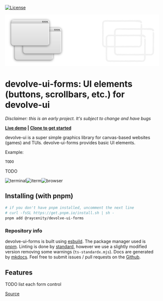 [![License](https://img.shields.io/badge/License-Apache_2.0-blue.svg)](https://opensource.org/licenses/Apache-2.0)

![logo](https://raw.githubusercontent.com/Jakobeha/devolve-ui/master/docs/assets/logo.svg)

# devolve-ui-forms: UI elements (buttons, scrollbars, etc.) for devolve-ui

*Disclaimer: this is an early project. It's subject to change and have bugs*

**[Live demo](https://jakobeha.github.io/devolve-ui-demos/forms.html) | [Clone to get started](https://github.com/Jakobeha/devolve-ui-demos)**

devolve-ui is a super simple graphics library for canvas-based websites (games) and TUIs. devolve-ui-forms provides basic UI elements.

Example:

```jsx
TODO
```

TODO

<div style="display:flex;overflow-x:scroll">
  <img src="docs/assets/screenshots/terminal.png" alt="terminal" />
  <img src="docs/assets/screenshots/iterm.png" alt="iterm" />
  <img src="docs/assets/screenshots/browser.png" alt="browser" />
</div>

## Installing (with pnpm)

```bash
# if you don't have pnpm installed, uncomment the next line
# curl -fsSL https://get.pnpm.io/install.sh | sh -
pnpm add @raycenity/devolve-ui-forms
```

### Repository info

devolve-ui-forms is built using [esbuild](https://esbuild.org/). The package manager used is [pnpm](https://pnpm.io/). Linting is done by [standard](https://standardjs.com/), however we use a slightly modified version removing some warnings (`ts-standardx.mjs`). Docs are generated by [mkdocs](https://mkdocs.org). Feel free to submit issues / pull requests on the [Github](https://github.com/Jakobeha/devolve-ui-forms).

## Features

TODO list each form control

[Source](https://github.com/Jakobeha/devolve-ui-forms)
